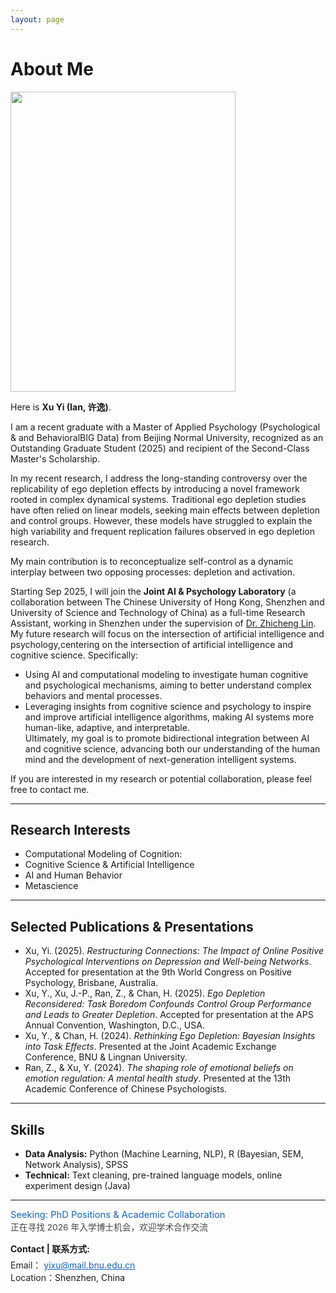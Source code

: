 ```yaml
---
layout: page
---
```


# About Me

<img src="https://xuyi520.github.io/xuyi.jpg" class="floatpic" width = "360" height = "480" >

Here is **Xu Yi (Ian, 许逸)**.  

I am a recent graduate with a Master of Applied Psychology (Psychological & and BehavioralBIG Data) from Beijing Normal University, recognized as an Outstanding Graduate Student (2025) and recipient of the Second-Class Master's Scholarship. 

In my recent research, I address the long-standing controversy over the replicability of ego depletion effects by introducing a novel framework rooted in complex dynamical systems. Traditional ego depletion studies have often relied on linear models, seeking main effects between depletion and control groups. However, these models have struggled to explain the high variability and frequent replication failures observed in ego depletion research.

My main contribution is to reconceptualize self-control as a dynamic interplay between two opposing processes: depletion and activation.

Starting Sep 2025, I will join the **Joint AI & Psychology Laboratory** (a collaboration between The Chinese University of Hong Kong, Shenzhen and University of Science and Technology of China) as a full-time Research Assistant, working in Shenzhen under the supervision of [Dr. Zhicheng Lin](https://psy.ustc.edu.cn/2024/0116/c27895a628502/page.htm). My future research will focus on the intersection of artificial intelligence and psychology,centering on the intersection of artificial intelligence and cognitive science. Specifically:
- Using AI and computational modeling to investigate human cognitive and psychological mechanisms, aiming to better understand complex behaviors and mental processes.
- Leveraging insights from cognitive science and psychology to inspire and improve artificial intelligence algorithms, making AI systems more human-like, adaptive, and interpretable.<br>
Ultimately, my goal is to promote bidirectional integration between AI and cognitive science, advancing both our understanding of the human mind and the development of next-generation intelligent systems.

If you are interested in my research or potential collaboration, please feel free to contact me.

---

## Research Interests

- Computational Modeling of Cognition:
- Cognitive Science & Artificial Intelligence
- AI and Human Behavior
- Metascience

---

<!-- ## News and Updates

- **July 2025:** Joining the Joint AI & Psychology Laboratory (CUHK-Shenzhen & USTC) as a full-time Research Assistant in Shenzhen, supervised by Dr. Zhicheng Lin.
- **2025:** Graduated as Outstanding Graduate Student from Beijing Normal University (Zhuhai).
- **2024–2025:** Served as Teaching Assistant for Psychometrics and Management Psychology, and as a Lecturer for Psychological Statistics.
- **2024:** Collaborated with Zhaopin on capability assessment for campus recruitment.
- **2024–2025:** Research accepted by the 9th World Congress on Positive Psychology and APS Annual Convention (not attended due to scheduling).

--- -->

## Selected Publications & Presentations

- Xu, Yi. (2025). *Restructuring Connections: The Impact of Online Positive Psychological Interventions on Depression and Well-being Networks*. Accepted for presentation at the 9th World Congress on Positive Psychology, Brisbane, Australia.
- Xu, Y., Xu, J.-P., Ran, Z., & Chan, H. (2025). *Ego Depletion Reconsidered: Task Boredom Confounds Control Group Performance and Leads to Greater Depletion*. Accepted for presentation at the APS Annual Convention, Washington, D.C., USA.
- Xu, Y., & Chan, H. (2024). *Rethinking Ego Depletion: Bayesian Insights into Task Effects*. Presented at the Joint Academic Exchange Conference, BNU & Lingnan University.
- Ran, Z., & Xu, Y. (2024). *The shaping role of emotional beliefs on emotion regulation: A mental health study*. Presented at the 13th Academic Conference of Chinese Psychologists.

---

## Skills

- **Data Analysis:** Python (Machine Learning, NLP), R (Bayesian, SEM, Network Analysis), SPSS
- **Technical:** Text cleaning,  pre-trained language models, online experiment design (Java)

---


<div class="contact-card left-align">
  <div class="contact-title">
    <span style="font-size:1.05em; color:#1565c0;">Seeking: PhD Positions & Academic Collaboration</span><br>
    <span style="font-size:0.98em; color:#444;">正在寻找 2026 年入学博士机会，欢迎学术合作交流</span>
  </div>
  
  <div class="contact-content" style="margin-top:15px;">
    <strong>Contact | 联系方式:</strong><br>
    <span style="display:inline-block; margin-top:6px;">
      <span style="color:#212121;">Email：</span>
      <a href="mailto:yixu@mail.bnu.edu.cn" style="color:#1565c0;">yixu@mail.bnu.edu.cn</a>
    </span><br>
    <span style="color:#212121;">Location：</span>Shenzhen, China
  </div>
</div>






